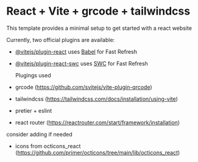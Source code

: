 # React + Vite + grcode + tailwindcss

This template provides a minimal setup to get started with a react website

Currently, two official plugins are available:

- [@vitejs/plugin-react](https://github.com/vitejs/vite-plugin-react/blob/main/packages/plugin-react) uses [Babel](https://babeljs.io/) for Fast Refresh
- [@vitejs/plugin-react-swc](https://github.com/vitejs/vite-plugin-react/blob/main/packages/plugin-react-swc) uses [SWC](https://swc.rs/) for Fast Refresh

  Plugings used
- grcode (https://github.com/svitejs/vite-plugin-qrcode)
- tailwindcss (https://tailwindcss.com/docs/installation/using-vite)
- pretier + eslint 
- react router  (https://reactrouter.com/start/framework/installation)



consider adding if needed 

- icons from octicons_react (https://github.com/primer/octicons/tree/main/lib/octicons_react)